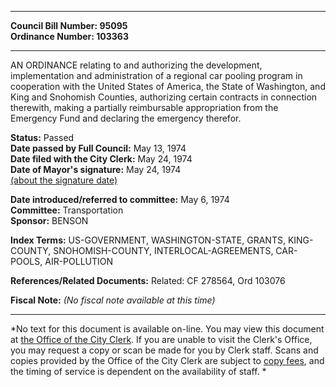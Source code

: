 * * * * *  
  
**Council Bill Number: [](#h0)[](#h2)95095**   
**Ordinance Number: 103363**  
  
* * * * *  
  
AN ORDINANCE relating to and authorizing the development, implementation and administration of a regional car pooling program in cooperation with the United States of America, the State of Washington, and King and Snohomish Counties, authorizing certain contracts in connection therewith, making a partially reimbursable appropriation from the Emergency Fund and declaring the emergency therefor.  
  
**Status:** Passed   
**Date passed by Full Council:** May 13, 1974   
**Date filed with the City Clerk:** May 24, 1974   
**Date of Mayor's signature:** May 24, 1974   
[(about the signature date)](/~public/approvaldate.htm)   
  
  
**Date introduced/referred to committee:** May 6, 1974   
**Committee:** Transportation   
**Sponsor:** BENSON   
  
**Index Terms:** US-GOVERNMENT, WASHINGTON-STATE, GRANTS, KING-COUNTY, SNOHOMISH-COUNTY, INTERLOCAL-AGREEMENTS, CAR-POOLS, AIR-POLLUTION  
  
**References/Related Documents:** Related: CF 278564, Ord 103076  
  
**Fiscal Note:** *(No fiscal note available at this time)*  
  
* * * * *  
  
*No text for this document is available on-line. You may view this document at [the Office of the City Clerk](http://www.seattle.gov/leg/clerk/contactUs.htm). If you are unable to visit the Clerk's Office, you may request a copy or scan be made for you by Clerk staff. Scans and copies provided by the Office of the City Clerk are subject to [copy fees](http://clerk.seattle.gov/~public/clerkfees.htm), and the timing of service is dependent on the availability of staff. *  
  
  
